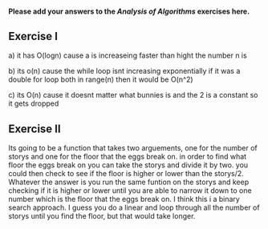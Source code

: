 #### Please add your answers to the ***Analysis of  Algorithms*** exercises here.

## Exercise I

a) it has O(logn) cause a is increaseing faster than hight the number n is


b) its o(n) cause the while loop isnt increasing exponentially if it was a double for loop both in range(n) then it would be O(n^2)


c) its O(n) cause it doesnt matter what bunnies is and the 2 is a constant so it gets dropped

## Exercise II

Its going to be a function that takes two arguements, one for the number of storys and one for the floor that the eggs break on.  in order to find what floor the eggs break on you can take the storys and divide it by two.  you could then check to see if the floor is higher or lower than the storys/2.  Whatever the answer is you run the same funtion on the storys and keep checking if it is higher or lower until you are able to narrow it down to one number which is the floor that the eggs break on.  I think this i a binary search approach.  I guess you do a linear and loop through all the number of storys until you find the floor, but that would take longer.
